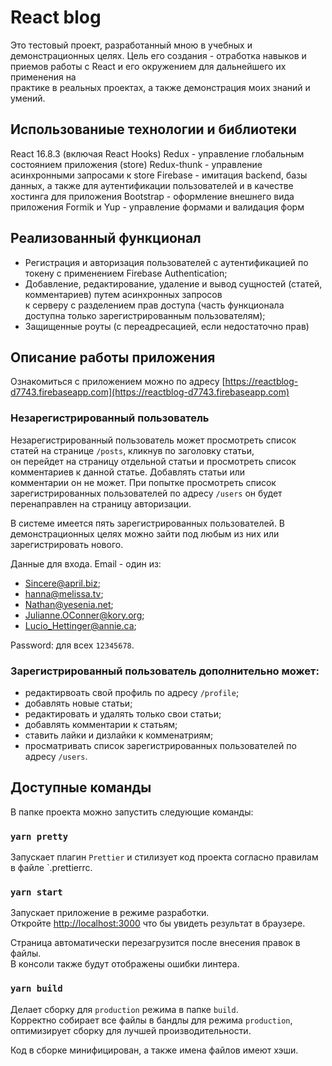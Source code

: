 # React blog

Это тестовый проект, разработанный мною в учебных и демонстрационных целях.
Цель его создания - отработка навыков и приемов работы с React и его окружением для дальнейшего их применения на <br>
практике в реальных проектах, а также демонстрация моих знаний и умений.


## Использованиые технологии и библиотеки

React 16.8.3 (включая React Hooks)
Redux - управление глобальным состоянием приложения (store)
Redux-thunk - управление асинхронными запросами к store
Firebase - имитация backend, базы данных, а также для аутентификации пользователей и в качестве хостинга для приложения
Bootstrap - оформление внешнего вида приложения
Formik и Yup - управление формами и валидация форм


## Реализованный функционал 

- Регистрация и авторизация пользователей с аутентификацией по токену с применением Firebase Authentication;
- Добавление, редактирование, удаление и вывод сущностей (статей, комментариев) путем асинхронных запросов <br>
к серверу с разделением прав доступа (часть функционала доступна только зарегистрированным пользователям);
- Защищенные роуты (с переадресацией, если недостаточно прав)


## Описание работы приложения
Ознакомиться с приложением можно по адресу [https://reactblog-d7743.firebaseapp.com](https://reactblog-d7743.firebaseapp.com)

### Незарегистрированный пользователь

Незарегистрированный пользователь может просмотреть список статей на странице `/posts`, кликнув по заголовку статьи, <br>
он перейдет на страницу отдельной статьи и просмотреть список комментариев к данной статье. Добавлять статьи или <br>
комментарии он не может. При попытке просмотреть список зарегистрированных пользователей по адресу `/users` он будет <br>
перенаправлен на страницу авторизации.

В системе имеется пять зарегистрированных пользователей. В демонстрационных целях можно зайти под любым из них или <br>
зарегистрировать нового.

Данные для входа. Email - один из:

- Sincere@april.biz;
- hanna@melissa.tv;
- Nathan@yesenia.net;
- Julianne.OConner@kory.org;
- Lucio_Hettinger@annie.ca;

Password: для всех `12345678`.

### Зарегистрированный пользователь дополнительно может:

- редактирвоать свой профиль по адресу `/profile`;
- добавлять новые статьи;
- редактировать и удалять только свои статьи;
- добавлять комментарии к статьям;
- ставить лайки и дизлайки к комменатриям;
- просматривать список зарегистрированных пользователей по адресу `/users`. 


## Доступные команды

В папке проекта можно запустить следующие команды:

### `yarn pretty`

Запускает плагин `Prettier` и стилизует код проекта согласно правилам в файле `.prettierrc.

### `yarn start`

Запускает приложение в режиме разработки.<br>
Откройте [http://localhost:3000](http://localhost:3000) что бы увидеть результат в браузере.

Страница автоматически перезагрузится после внесения правок в файлы.<br>
В консоли также будут отображены ошибки линтера.

### `yarn build`

Делает сборку для `production` режима в папке `build`.<br>
Корректно собирает все файлы в бандлы для режима `production`, оптимизирует сборку для лучшей производительности.

Код в сборке минифицирован, а также имена файлов имеют хэши.<br>


